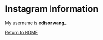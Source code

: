 # Instagram Information

My username is **edisonwang_**

[Return to HOME](https://edisonwang03.github.io/APCS-Final-Website/)
